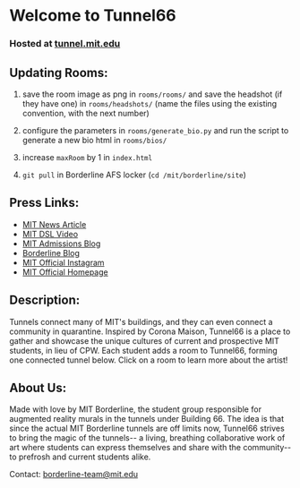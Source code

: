 # Welcome to Tunnel66

### Hosted at [tunnel.mit.edu](http://tunnel.mit.edu/)


## Updating Rooms:
1) save the room image as png in `rooms/rooms/` and save the headshot (if they have one) in `rooms/headshots/` (name the files using the existing convention, with the next number)

2) configure the parameters in `rooms/generate_bio.py` and run the script to generate a new bio html in `rooms/bios/`

3) increase `maxRoom` by 1 in `index.html` 
  
4) `git pull` in Borderline AFS locker (`cd /mit/borderline/site`)

## Press Links:
- [MIT News Article](https://news.mit.edu/2020/tunnel66-collaborative-art-connect-mit-community-0513)
- [MIT DSL Video](https://youtu.be/TdTBWN-yaMo)
- [MIT Admissions Blog](https://mitadmissions.org/blogs/entry/tunnel66/)
- [Borderline Blog](http://borderline.mit.edu/projects.html#Tunnel66)
- [MIT Official Instagram](https://www.instagram.com/p/CAK_sRzgUcZ/?utm_source=ig_web_button_share_sheet)
- [MIT Official Homepage](https://www.instagram.com/p/CAJh4qtnA5P/?utm_source=ig_web_button_share_sheet)

## Description:
Tunnels connect many of MIT's buildings, and they can even connect a community in quarantine. Inspired by Corona Maison, Tunnel66 is a place to gather and showcase the unique cultures of current and prospective MIT students, in lieu of CPW. Each student adds a room to Tunnel66, forming one connected tunnel below. Click on a room to learn more about the artist!

## About Us:
Made with love by MIT Borderline, the student group responsible for augmented reality murals in the tunnels under Building 66. The idea is that since the actual MIT Borderline tunnels are off limits now, Tunnel66 strives to bring the magic of the tunnels-- a living, breathing collaborative work of art where students can express themselves and share with the community-- to prefrosh and current students alike. 

Contact: borderline-team@mit.edu



